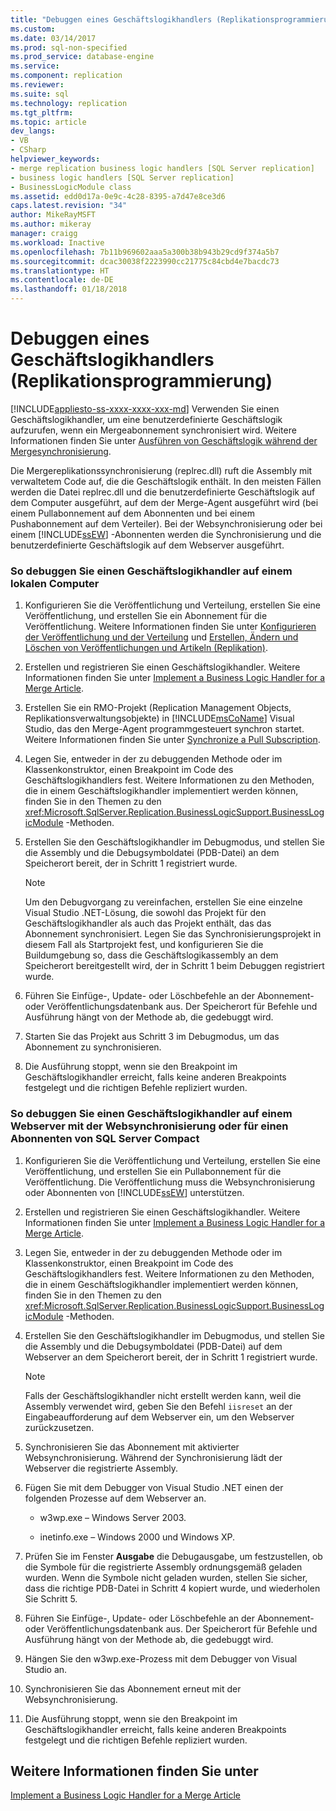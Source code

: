 ```yaml
---
title: "Debuggen eines Geschäftslogikhandlers (Replikationsprogrammierung) | Microsoft-Dokumentation"
ms.custom: 
ms.date: 03/14/2017
ms.prod: sql-non-specified
ms.prod_service: database-engine
ms.service: 
ms.component: replication
ms.reviewer: 
ms.suite: sql
ms.technology: replication
ms.tgt_pltfrm: 
ms.topic: article
dev_langs:
- VB
- CSharp
helpviewer_keywords:
- merge replication business logic handlers [SQL Server replication]
- business logic handlers [SQL Server replication]
- BusinessLogicModule class
ms.assetid: edd0d17a-0e9c-4c28-8395-a7d47e8ce3d6
caps.latest.revision: "34"
author: MikeRayMSFT
ms.author: mikeray
manager: craigg
ms.workload: Inactive
ms.openlocfilehash: 7b11b969602aaa5a300b38b943b29cd9f374a5b7
ms.sourcegitcommit: dcac30038f2223990cc21775c84cbd4e7bacdc73
ms.translationtype: HT
ms.contentlocale: de-DE
ms.lasthandoff: 01/18/2018
---
```

# <a name="debug-a-business-logic-handler-replication-programming"></a>Debuggen eines Geschäftslogikhandlers (Replikationsprogrammierung)
[!INCLUDE[appliesto-ss-xxxx-xxxx-xxx-md](../../includes/appliesto-ss-xxxx-xxxx-xxx-md.md)] Verwenden Sie einen Geschäftslogikhandler, um eine benutzerdefinierte Geschäftslogik aufzurufen, wenn ein Mergeabonnement synchronisiert wird. Weitere Informationen finden Sie unter [Ausführen von Geschäftslogik während der Mergesynchronisierung](../../relational-databases/replication/merge/execute-business-logic-during-merge-synchronization.md).  
  
 Die Mergereplikationssynchronisierung (replrec.dll) ruft die Assembly mit verwaltetem Code auf, die die Geschäftslogik enthält. In den meisten Fällen werden die Datei replrec.dll und die benutzerdefinierte Geschäftslogik auf dem Computer ausgeführt, auf dem der Merge-Agent ausgeführt wird (bei einem Pullabonnement auf dem Abonnenten und bei einem Pushabonnement auf dem Verteiler). Bei der Websynchronisierung oder bei einem [!INCLUDE[ssEW](../../includes/ssew-md.md)] -Abonnenten werden die Synchronisierung und die benutzerdefinierte Geschäftslogik auf dem Webserver ausgeführt.  
  
### <a name="to-debug-a-business-logic-handler-on-a-local-computer"></a>So debuggen Sie einen Geschäftslogikhandler auf einem lokalen Computer  
  
1.  Konfigurieren Sie die Veröffentlichung und Verteilung, erstellen Sie eine Veröffentlichung, und erstellen Sie ein Abonnement für die Veröffentlichung. Weitere Informationen finden Sie unter [Konfigurieren der Veröffentlichung und der Verteilung](../../relational-databases/replication/configure-publishing-and-distribution.md) und [Erstellen, Ändern und Löschen von Veröffentlichungen und Artikeln &#40;Replikation&#41;](../../relational-databases/replication/publish/create-modify-and-delete-publications-and-articles-replication.md).  
  
2.  Erstellen und registrieren Sie einen Geschäftslogikhandler. Weitere Informationen finden Sie unter [Implement a Business Logic Handler for a Merge Article](../../relational-databases/replication/implement-a-business-logic-handler-for-a-merge-article.md).  
  
3.  Erstellen Sie ein RMO-Projekt (Replication Management Objects, Replikationsverwaltungsobjekte) in [!INCLUDE[msCoName](../../includes/msconame-md.md)] Visual Studio, das den Merge-Agent programmgesteuert synchron startet. Weitere Informationen finden Sie unter [Synchronize a Pull Subscription](../../relational-databases/replication/synchronize-a-pull-subscription.md).  
  
4.  Legen Sie, entweder in der zu debuggenden Methode oder im Klassenkonstruktor, einen Breakpoint im Code des Geschäftslogikhandlers fest. Weitere Informationen zu den Methoden, die in einem Geschäftslogikhandler implementiert werden können, finden Sie in den Themen zu den <xref:Microsoft.SqlServer.Replication.BusinessLogicSupport.BusinessLogicModule> -Methoden.  
  
5.  Erstellen Sie den Geschäftslogikhandler im Debugmodus, und stellen Sie die Assembly und die Debugsymboldatei (PDB-Datei) an dem Speicherort bereit, der in Schritt 1 registriert wurde.  
  
    > [!NOTE]  
    >  Um den Debugvorgang zu vereinfachen, erstellen Sie eine einzelne Visual Studio .NET-Lösung, die sowohl das Projekt für den Geschäftslogikhandler als auch das Projekt enthält, das das Abonnement synchronisiert. Legen Sie das Synchronisierungsprojekt in diesem Fall als Startprojekt fest, und konfigurieren Sie die Buildumgebung so, dass die Geschäftslogikassembly an dem Speicherort bereitgestellt wird, der in Schritt 1 beim Debuggen registriert wurde.  
  
6.  Führen Sie Einfüge-, Update- oder Löschbefehle an der Abonnement- oder Veröffentlichungsdatenbank aus. Der Speicherort für Befehle und Ausführung hängt von der Methode ab, die gedebuggt wird.  
  
7.  Starten Sie das Projekt aus Schritt 3 im Debugmodus, um das Abonnement zu synchronisieren.  
  
8.  Die Ausführung stoppt, wenn sie den Breakpoint im Geschäftslogikhandler erreicht, falls keine anderen Breakpoints festgelegt und die richtigen Befehle repliziert wurden.  
  
### <a name="to-debug-a-business-logic-handler-on-a-web-server-using-web-synchronization-or-for-a-sql-server-compact-subscriber"></a>So debuggen Sie einen Geschäftslogikhandler auf einem Webserver mit der Websynchronisierung oder für einen Abonnenten von SQL Server Compact  
  
1.  Konfigurieren Sie die Veröffentlichung und Verteilung, erstellen Sie eine Veröffentlichung, und erstellen Sie ein Pullabonnement für die Veröffentlichung. Die Veröffentlichung muss die Websynchronisierung oder Abonnenten von [!INCLUDE[ssEW](../../includes/ssew-md.md)] unterstützen.  
  
2.  Erstellen und registrieren Sie einen Geschäftslogikhandler. Weitere Informationen finden Sie unter [Implement a Business Logic Handler for a Merge Article](../../relational-databases/replication/implement-a-business-logic-handler-for-a-merge-article.md).  
  
3.  Legen Sie, entweder in der zu debuggenden Methode oder im Klassenkonstruktor, einen Breakpoint im Code des Geschäftslogikhandlers fest. Weitere Informationen zu den Methoden, die in einem Geschäftslogikhandler implementiert werden können, finden Sie in den Themen zu den <xref:Microsoft.SqlServer.Replication.BusinessLogicSupport.BusinessLogicModule> -Methoden.  
  
4.  Erstellen Sie den Geschäftslogikhandler im Debugmodus, und stellen Sie die Assembly und die Debugsymboldatei (PDB-Datei) auf dem Webserver an dem Speicherort bereit, der in Schritt 1 registriert wurde.  
  
    > [!NOTE]  
    >  Falls der Geschäftslogikhandler nicht erstellt werden kann, weil die Assembly verwendet wird, geben Sie den Befehl `iisreset` an der Eingabeaufforderung auf dem Webserver ein, um den Webserver zurückzusetzen.  
  
5.  Synchronisieren Sie das Abonnement mit aktivierter Websynchronisierung. Während der Synchronisierung lädt der Webserver die registrierte Assembly.  
  
6.  Fügen Sie mit dem Debugger von Visual Studio .NET einen der folgenden Prozesse auf dem Webserver an.  
  
    -   w3wp.exe &ndash; Windows Server 2003.  
  
    -   inetinfo.exe &ndash; Windows 2000 und Windows XP.  
  
7.  Prüfen Sie im Fenster **Ausgabe** die Debugausgabe, um festzustellen, ob die Symbole für die registrierte Assembly ordnungsgemäß geladen wurden. Wenn die Symbole nicht geladen wurden, stellen Sie sicher, dass die richtige PDB-Datei in Schritt 4 kopiert wurde, und wiederholen Sie Schritt 5.  
  
8.  Führen Sie Einfüge-, Update- oder Löschbefehle an der Abonnement- oder Veröffentlichungsdatenbank aus. Der Speicherort für Befehle und Ausführung hängt von der Methode ab, die gedebuggt wird.  
  
9. Hängen Sie den w3wp.exe-Prozess mit dem Debugger von Visual Studio an.  
  
10. Synchronisieren Sie das Abonnement erneut mit der Websynchronisierung.  
  
11. Die Ausführung stoppt, wenn sie den Breakpoint im Geschäftslogikhandler erreicht, falls keine anderen Breakpoints festgelegt und die richtigen Befehle repliziert wurden.  
  
## <a name="see-also"></a>Weitere Informationen finden Sie unter  
 [Implement a Business Logic Handler for a Merge Article](../../relational-databases/replication/implement-a-business-logic-handler-for-a-merge-article.md)  
  
  
